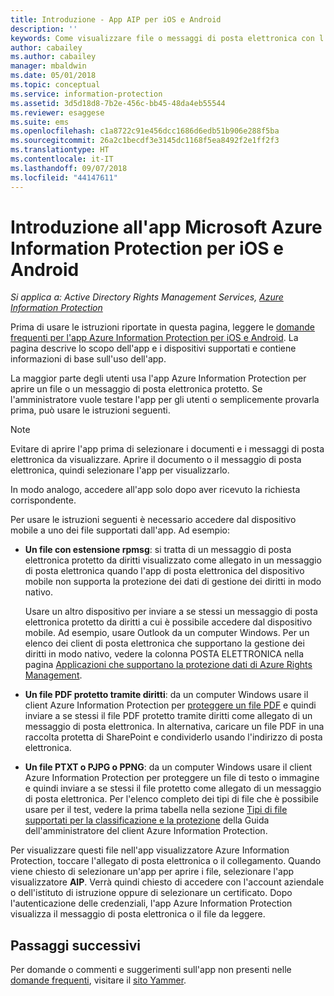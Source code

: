 ```yaml
---
title: Introduzione - App AIP per iOS e Android
description: ''
keywords: Come visualizzare file o messaggi di posta elettronica con l'app Azure Information Protection per iOS e Android
author: cabailey
ms.author: cabailey
manager: mbaldwin
ms.date: 05/01/2018
ms.topic: conceptual
ms.service: information-protection
ms.assetid: 3d5d18d8-7b2e-456c-bb45-48da4eb55544
ms.reviewer: esaggese
ms.suite: ems
ms.openlocfilehash: c1a8722c91e456dcc1686d6edb51b906e288f5ba
ms.sourcegitcommit: 26a2c1becdf3e3145dc1168f5ea8492f2e1ff2f3
ms.translationtype: HT
ms.contentlocale: it-IT
ms.lasthandoff: 09/07/2018
ms.locfileid: "44147611"
---
```

# <a name="get-started-with-the-microsoft-azure-information-protection-app-for-ios-and-android"></a>Introduzione all'app Microsoft Azure Information Protection per iOS e Android

*Si applica a: Active Directory Rights Management Services, [Azure Information Protection](https://azure.microsoft.com/pricing/details/information-protection)*

Prima di usare le istruzioni riportate in questa pagina, leggere le [domande frequenti per l'app Azure Information Protection per iOS e Android](mobile-app-faq.md). La pagina descrive lo scopo dell'app e i dispositivi supportati e contiene informazioni di base sull'uso dell'app.

La maggior parte degli utenti usa l'app Azure Information Protection per aprire un file o un messaggio di posta elettronica protetto. Se l'amministratore vuole testare l'app per gli utenti o semplicemente provarla prima, può usare le istruzioni seguenti.

> [!NOTE]
> Evitare di aprire l'app prima di selezionare i documenti e i messaggi di posta elettronica da visualizzare. Aprire il documento o il messaggio di posta elettronica, quindi selezionare l'app per visualizzarlo.
>
> In modo analogo, accedere all'app solo dopo aver ricevuto la richiesta corrispondente.

Per usare le istruzioni seguenti è necessario accedere dal dispositivo mobile a uno dei file supportati dall'app. Ad esempio:

- **Un file con estensione rpmsg**: si tratta di un messaggio di posta elettronica protetto da diritti visualizzato come allegato in un messaggio di posta elettronica quando l'app di posta elettronica del dispositivo mobile non supporta la protezione dei dati di gestione dei diritti in modo nativo. 
    
    Usare un altro dispositivo per inviare a se stessi un messaggio di posta elettronica protetto da diritti a cui è possibile accedere dal dispositivo mobile. Ad esempio, usare Outlook da un computer Windows. Per un elenco dei client di posta elettronica che supportano la gestione dei diritti in modo nativo, vedere la colonna POSTA ELETTRONICA nella pagina [Applicazioni che supportano la protezione dati di Azure Rights Management](../requirements-applications.md).

- **Un file PDF protetto tramite diritti**: da un computer Windows usare il client Azure Information Protection per [proteggere un file PDF](client-classify-protect.md) e quindi inviare a se stessi il file PDF protetto tramite diritti come allegato di un messaggio di posta elettronica. In alternativa, caricare un file PDF in una raccolta protetta di SharePoint e condividerlo usando l'indirizzo di posta elettronica.

- **Un file PTXT o PJPG o PPNG**: da un computer Windows usare il client Azure Information Protection per proteggere un file di testo o immagine e quindi inviare a se stessi il file protetto come allegato di un messaggio di posta elettronica. Per l'elenco completo dei tipi di file che è possibile usare per il test, vedere la prima tabella nella sezione [Tipi di file supportati per la classificazione e la protezione](client-admin-guide-file-types.md#supported-file-types-for-classification-and-protection) della Guida dell'amministratore del client Azure Information Protection. 

Per visualizzare questi file nell'app visualizzatore Azure Information Protection, toccare l'allegato di posta elettronica o il collegamento. Quando viene chiesto di selezionare un'app per aprire i file, selezionare l'app visualizzatore **AIP**. Verrà quindi chiesto di accedere con l'account aziendale o dell'istituto di istruzione oppure di selezionare un certificato. Dopo l'autenticazione delle credenziali, l'app Azure Information Protection visualizza il messaggio di posta elettronica o il file da leggere.

## <a name="next-steps"></a>Passaggi successivi

Per domande o commenti e suggerimenti sull'app non presenti nelle [domande frequenti](mobile-app-faq.md), visitare il [sito Yammer](https://www.yammer.com/AskIPTeam).
